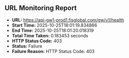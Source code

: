 ## URL Monitoring Report

- **URL:** https://api-gw1-prod1.fisglobal.com/gw/v1/health
- **Start Time:** 2025-10-25T18:01:19.834866
- **End Time:** 2025-10-25T18:01:20.018319
- **Total Time Taken:** 0.183453 seconds
- **HTTP Status Code:** 403
- **Status:** Failure
- **Failure Reason:** HTTP Status Code: 403
